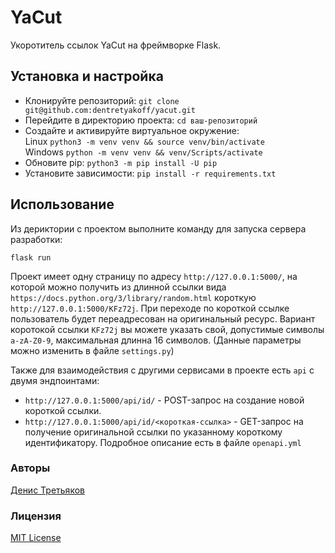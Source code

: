 # YaCut
Укоротитель ссылок YaCut на фреймворке Flask.

## Установка и настройка
- Клонируйте репозиторий: `git clone git@github.com:dentretyakoff/yacut.git`
- Перейдите в директорию проекта: `cd ваш-репозиторий`
- Создайте и активируйте виртуальное окружение:\
  Linux `python3 -m venv venv && source venv/bin/activate`\
  Windows `python -m venv venv && venv/Scripts/activate`
- Обновите pip: `python3 -m pip install -U pip`
- Установите зависимости: `pip install -r requirements.txt`

## Использование
Из дериктории с проектом выполните команду для запуска сервера разработки:
```
flask run
```
Проект имеет одну страницу по адресу `http://127.0.0.1:5000/`, на которой можно получить из длинной ссылки вида `https://docs.python.org/3/library/random.html` короткую `http://127.0.0.1:5000/KFz72j`. При переходе по короткой ссылке пользователь будет переадресован на оригинальный ресурс.
Вариант коротокой ссылки `KFz72j` вы можете указать свой, допустимые символы `a-zA-Z0-9`, максимальная длинна 16 символов. (Данные параметры можно изменить в файле `settings.py`)

Также для взаимодействия с другими сервисами в проекте есть `api` с двумя эндпоинтами:
- `http://127.0.0.1:5000/api/id/` - POST-запрос на создание новой короткой ссылки.
- `http://127.0.0.1:5000/api/id/<короткая-ссылка>` - GET-запрос на получение оригинальной ссылки по указанному короткому идентификатору.
Подробное описание есть в файле `openapi.yml`



### Авторы
[Денис Третьяков](https://github.com/dentretyakoff)
### Лицензия
[MIT License](https://opensource.org/licenses/MIT)
